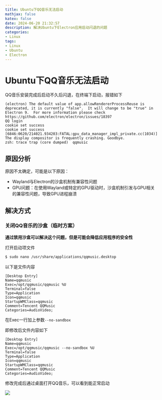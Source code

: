 ```yaml
---
title: Ubuntu下QQ音乐无法启动
mathjax: false
katex: false
date: 2024-06-20 21:32:57
description: 解决Ubuntu下Electron应用启动闪退的问题
categories:
- Linux
tags:
- Linux
- Ubuntu
- Electron
---
```


# Ubuntu下QQ音乐无法启动

QQ音乐安装完成后启动不久后闪退，在终端下启动，报错如下

```
(electron) The default value of app.allowRendererProcessReuse is deprecated, it is currently "false".  It will change to be "true" in Electron 9.  For more information please check https://github.com/electron/electron/issues/18397
QQ login
cookie set success
cookie set success
[6846:0620/214021.934203:FATAL:gpu_data_manager_impl_private.cc(1034)] The display compositor is frequently crashing. Goodbye.
zsh: trace trap (core dumped)  qqmusic
```

## 原因分析

原因不太确定，可能是以下原因：
- Wayland与Electron的沙盒机制有兼容性问题
- GPU问题：在使用Wayland或特定的GPU驱动时，沙盒机制引发与GPU相关的兼容性问题，导致GPU进程崩溃

## 解决方式

### 关闭QQ音乐的沙盒（临时方案）

**通过禁用沙盒可以解决这个问题，但是可能会降低应用程序的安全性**

打开启动项文件

```sh
$ sudo nano /usr/share/applications/qqmusic.desktop
```

以下是文件内容

```desktop /usr/share/applications/qqmusic.desktop
[Desktop Entry]
Name=qqmusic
Exec=/opt/qqmusic/qqmusic %U
Terminal=false
Type=Application
Icon=qqmusic
StartupWMClass=qqmusic
Comment=Tencent QQMusic
Categories=AudioVideo;
```

在Exec一行加上参数`--no-sandbox`

即修改后文件内容如下

```desktop /usr/share/applications/qqmusic.desktop
[Desktop Entry]
Name=qqmusic
Exec=/opt/qqmusic/qqmusic --no-sandbox %U
Terminal=false
Type=Application
Icon=qqmusic
StartupWMClass=qqmusic
Comment=Tencent QQMusic
Categories=AudioVideo;
```

修改完成后通过桌面打开QQ音乐，可以看到能正常启动

<img src="QQ音乐正常启动.png" style="max-width:50%">
